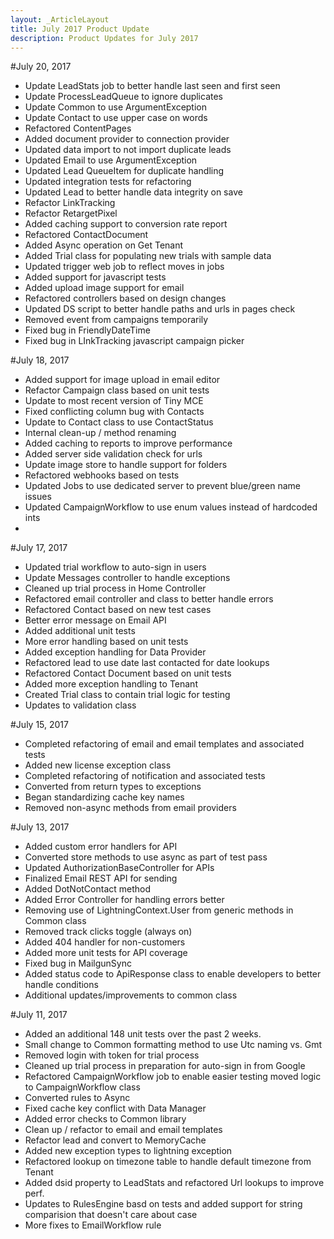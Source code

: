 ```yaml
---
layout: _ArticleLayout
title: July 2017 Product Update
description: Product Updates for July 2017
---
```

#July 20, 2017

* Update LeadStats job to better handle last seen and first seen
* Update ProcessLeadQueue to ignore duplicates
* Update Common to use ArgumentException
* Update Contact to use upper case on words
* Refactored ContentPages
* Added document provider to connection provider
* Updated data import to not import duplicate leads
* Updated Email to use ArgumentException
* Updated Lead QueueItem for duplicate handling
* Updated integration tests for refactoring
* Updated Lead to better handle data integrity on save
* Refactor LinkTracking
* Refactor RetargetPixel
* Added caching support to conversion rate report
* Refactored ContactDocument
* Added Async operation on Get Tenant
* Added Trial class for populating new trials with sample data
* Updated trigger web job to reflect moves in jobs
* Added support for javascript tests
* Added upload image support for email
* Refactored controllers based on design changes
* Updated DS script to better handle paths and urls in pages check
* Removed event from campaigns temporarily
* Fixed bug in FriendlyDateTime
* Fixed bug in LInkTracking javascript campaign picker

#July 18, 2017

* Added support for image upload in email editor
* Refactor Campaign class based on unit tests
* Update to most recent version of Tiny MCE
* Fixed conflicting column bug with Contacts
* Update to Contact class to use ContactStatus
* Internal clean-up / method renaming
* Added caching to reports to improve performance
* Added server side validation check for urls
* Update image store to handle support for folders
* Refactored webhooks based on tests
* Updated Jobs to use dedicated server to prevent blue/green name issues
* Updated CampaignWorkflow to use enum values instead of hardcoded ints
* 

#July 17, 2017

* Updated trial workflow to auto-sign in users
* Update Messages controller to handle exceptions
* Cleaned up trial process in Home Controller
* Refactored email controller and class to better handle errors
* Refactored Contact based on new test cases
* Better error message on Email API
* Added additional unit tests
* More error handling based on unit tests
* Added exception handling for Data Provider 
* Refactored lead to use date last contacted for date lookups
* Refactored Contact Document based on unit tests
* Added more exception handling to Tenant
* Created Trial class to contain trial logic for testing
* Updates to validation class

#July 15, 2017

* Completed refactoring of email and email templates and associated tests
* Added new license exception class
* Completed refactoring of notification and associated tests
* Converted from return types to exceptions
* Began standardizing cache key names
* Removed non-async methods from email providers

#July 13, 2017

* Added custom error handlers for API
* Converted store methods to use async as part of test pass
* Updated AuthorizationBaseController for APIs
* Finalized Email REST API for sending
* Added DotNotContact method
* Added Error Controller for handling errors better
* Removing use of LightningContext.User from generic methods in Common class
* Removed track clicks toggle (always on)
* Added 404 handler for non-customers
* Added more unit tests for API coverage
* Fixed bug in MailgunSync
* Added status code to ApiResponse class to enable developers to better handle conditions
* Additional updates/improvements to common class

#July 11, 2017

* Added an additional 148 unit tests over the past 2 weeks.
* Small change to Common formatting method to use Utc naming vs. Gmt
* Removed login with token for trial process
* Cleaned up trial process in preparation for auto-sign in from Google
* Refactored CampaignWorkflow job to enable easier testing moved logic to CampaignWorkflow class
* Converted rules to Async
* Fixed cache key conflict with Data Manager
* Added error checks to Common library
* Clean up / refactor to email and email templates
* Refactor lead and convert to MemoryCache
* Added new exception types to lightning exception
* Refactored lookup on timezone table to handle default timezone from Tenant
* Added dsid property to LeadStats and refactored Url lookups to improve perf.
* Updates to RulesEngine basd on tests and added support for string comparision that doesn't care about case
* More fixes to EmailWorkflow rule